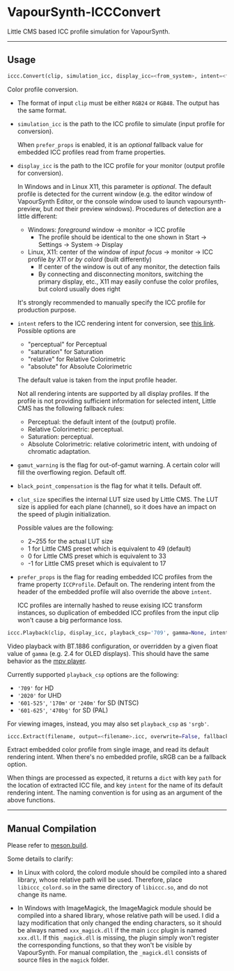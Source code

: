 # VapourSynth-ICCConvert

Little CMS based ICC profile simulation for VapourSynth.

---

## Usage

```python
iccc.Convert(clip, simulation_icc, display_icc=<from_system>, intent=<from_simulation_icc>, gamut_warning=False, black_point_compensation=False, clut_size=49, prefer_props=True)
```
Color profile conversion.

- The format of input `clip` must be either `RGB24` or `RGB48`. The output has the same format.

- `simulation_icc` is the path to the ICC profile to simulate (input profile for conversion).

  When `prefer_props` is enabled, it is an *optional* fallback value for embedded ICC profiles read from frame properties.

- `display_icc` is the path to the ICC profile for your monitor (output profile for conversion).

  In Windows and in Linux X11, this parameter is *optional*. The default profile is detected for the current window (e.g. the editor window of VapourSynth Editor, or the console window used to launch vapoursynth-preview, but *not* their preview windows). Procedures of detection are a little different:
  - Windows: *foreground* window -> monitor -> ICC profile
    - The profile should be identical to the one shown in Start -> Settings -> System -> Display
  - Linux, X11: center of the window of *input focus* -> monitor -> ICC profile *by X11* or *by colord* (built differently)
    - If center of the window is out of any monitor, the detection fails
    - By connecting and disconnecting monitors, switching the primary display, etc., X11 may easily confuse the color profiles, but colord usually does right

  It's strongly recommended to manually specify the ICC profile for production purpose.

 - `intent` refers to the ICC rendering intent for conversion, see [this link](https://helpx.adobe.com/photoshop-elements/kb/color-management-settings-best-print.html#main-pars_header_1). Possible options are
   - "perceptual" for Perceptual
   - "saturation" for Saturation
   - "relative"   for Relative Colorimetric
   - "absolute"   for Absolute Colorimetric

    The default value is taken from the input profile header.

    Not all rendering intents are supported by all display profiles. If the profile is not providing sufficient information for selected intent, Little CMS has the following fallback rules:

    - Perceptual: the default intent of the (output) profile.
    - Relative Colorimetric: perceptual.
    - Saturation: perceptual.
    - Absolute Colorimetric: relative colorimetric intent, with undoing of chromatic adaptation.

 - `gamut_warning` is the flag for out-of-gamut warning. A certain color will fill the overflowing region. Default off.

 - `black_point_compensation` is the flag for what it tells. Default off.

 - `clut_size` specifies the internal LUT size used by Little CMS. The LUT size is applied for each plane (channel), so it does have an impact on the speed of plugin initialization.
 
   Possible values are the following:
    - 2~255 for the actual LUT size
    - 1 for Little CMS preset which is equivalent to 49 (default)
    - 0 for Little CMS preset which is equivalent to 33
    - -1 for Little CMS preset which is equivalent to 17

 - `prefer_props` is the flag for reading embedded ICC profiles from the frame property `ICCProfile`. Default on. The rendering intent from the header of the embedded profile will also override the above `intent`.

    ICC profiles are internally hashed to reuse exising ICC transform instances, so duplication of embedded ICC profiles from the input clip won't cause a big performance loss.

```python
iccc.Playback(clip, display_icc, playback_csp='709', gamma=None, intent='relative', black_point_compensation=True, clut_size=49)
```
Video playback with BT.1886 configuration, or overridden by a given float value of `gamma` (e.g. 2.4 for OLED displays). This should have the same behavior as the [mpv player](https://mpv.io/).

Currently supported `playback_csp` options are the following:
- `'709'` for HD
- `'2020'` for UHD
- `'601-525'`, `'170m'` or `'240m'` for SD (NTSC)
- `'601-625'`, `'470bg'` for SD (PAL)

For viewing images, instead, you may also set `playback_csp` as `'srgb'`.

```python
iccc.Extract(filename, output=<filename>.icc, overwrite=False, fallback_srgb=True)
```
Extract embedded color profile from single image, and read its default rendering intent. When there's no embedded profile, sRGB can be a fallback option.

When things are processed as expected, it returns a `dict` with key `path` for the location of extracted ICC file, and key `intent` for the name of its default rendering intent. The naming convention is for using as an argument of the above functions.

---

## Manual Compilation

Please refer to [meson.build](https://github.com/YomikoR/VapourSynth-ICCConvert/blob/main/meson.build).

Some details to clarify:
- In Linux with colord, the colord module should be compiled into a shared library, whose relative path will be used. Therefore, place `libiccc_colord.so` in the same directory of `libiccc.so`, and do not change its name.

- In Windows with ImageMagick, the ImageMagick module should be compiled into a shared library, whose relative path will be used. I did a lazy modification that only changed the ending characters, so it should be always named `xxx_magick.dll` if the main `iccc` plugin is named `xxx.dll`. If this `_magick.dll` is missing, the plugin simply won't register the corresponding functions, so that they won't be visible by VapourSynth. For manual compilation, the `_magick.dll` consists of source files in the `magick` folder.
